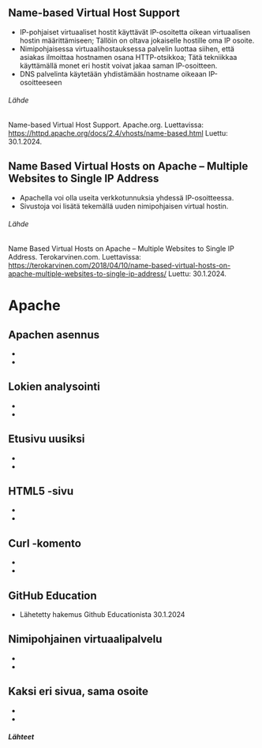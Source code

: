 ## Name-based Virtual Host Support

- IP-pohjaiset virtuaaliset hostit käyttävät IP-osoitetta oikean virtuaalisen hostin määrittämiseen; Tällöin on oltava jokaiselle hostille oma IP osoite.
- Nimipohjaisessa virtuaalihostauksessa palvelin luottaa siihen, että asiakas ilmoittaa hostnamen osana HTTP-otsikkoa; Tätä tekniikkaa käyttämällä monet eri hostit voivat jakaa saman IP-osoitteen.
- DNS palvelinta käytetään yhdistämään hostname oikeaan IP-osoitteeseen

###### Lähde

Name-based Virtual Host Support. Apache.org. Luettavissa: https://httpd.apache.org/docs/2.4/vhosts/name-based.html Luettu: 30.1.2024.

## Name Based Virtual Hosts on Apache – Multiple Websites to Single IP Address

- Apachella voi olla useita verkkotunnuksia yhdessä IP-osoitteessa.
- Sivustoja voi lisätä tekemällä uuden nimipohjaisen virtual hostin.

###### Lähde

Name Based Virtual Hosts on Apache – Multiple Websites to Single IP Address. Terokarvinen.com. Luettavissa: https://terokarvinen.com/2018/04/10/name-based-virtual-hosts-on-apache-multiple-websites-to-single-ip-address/ Luettu: 30.1.2024.

# Apache

## Apachen asennus

-
-

## Lokien analysointi

-
-

## Etusivu uusiksi

-
-

## HTML5 -sivu

-
-

## Curl -komento

-
-

## GitHub Education

- Lähetetty hakemus Github Educationista 30.1.2024

## Nimipohjainen virtuaalipalvelu

-
-

## Kaksi eri sivua, sama osoite

-
-

##### Lähteet

